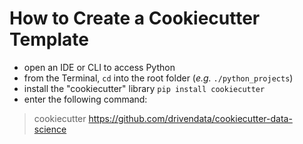 # How to Create a Cookiecutter Template

- open an IDE or CLI to access Python
- from the Terminal, `cd` into the root folder (*e.g.* `./python_projects`)
- install the "cookiecutter" library
    `pip install cookiecutter`
- enter the following command:

> cookiecutter https://github.com/drivendata/cookiecutter-data-science
